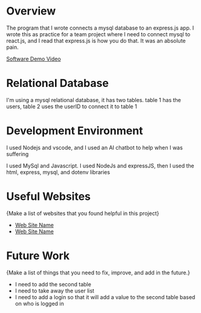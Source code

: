 # Overview

The program that I wrote connects a mysql database to an express.js app. I wrote this as practice for a team project where I need to connect mysql to react.js, and I read that express.js is how you do that. It was an absolute pain.

[Software Demo Video](https://youtu.be/lyqW8Rl5Y0E)

# Relational Database

I'm using a mysql relational database, it has two tables. table 1 has the users, table 2 uses the userID to connect it to table 1

# Development Environment

I used Nodejs and vscode, and I used an AI chatbot to help when I was suffering

I used MySql and Javascript. I used NodeJs and expressJS, then I used the html, express, mysql, and dotenv libraries

# Useful Websites

{Make a list of websites that you found helpful in this project}

- [Web Site Name](https://stackoverflow.com/)
- [Web Site Name](https://claude.ai/chat/)

# Future Work

{Make a list of things that you need to fix, improve, and add in the future.}

- I need to add the second table
- I need to take away the user list
- I need to add a login so that it will add a value to the second table based on who is logged in